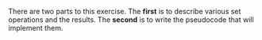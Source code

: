There are two parts to this exercise. The **first** is to describe various set operations and the results. The **second** is to write the pseudocode that will implement them.
